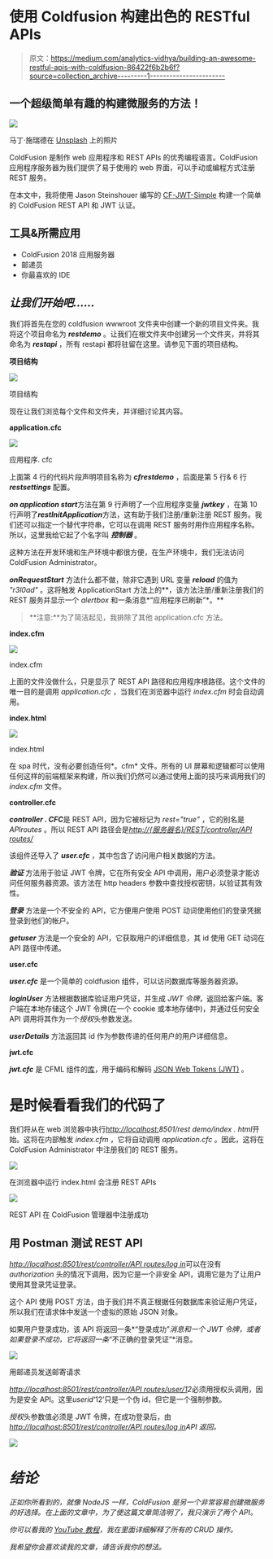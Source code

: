 # 使用 Coldfusion 构建出色的 RESTful APIs

> 原文：<https://medium.com/analytics-vidhya/building-an-awesome-restful-apis-with-coldfusion-86422f6b2b6f?source=collection_archive---------1----------------------->

## 一个超级简单有趣的构建微服务的方法！

![](img/93bcf1d7141f2f5a38d5e727a8968764.png)

马丁·施瑞德在 [Unsplash](https://unsplash.com/?utm_source=unsplash&utm_medium=referral&utm_content=creditCopyText) 上的照片

ColdFusion 是制作 web 应用程序和 REST APIs 的优秀编程语言。ColdFusion 应用程序服务器为我们提供了易于使用的 web 界面，可以手动或编程方式注册 REST 服务。

在本文中，我将使用 Jason Steinshouer 编写的 [CF-JWT-Simple](https://github.com/jsteinshouer/cf-jwt-simple) 构建一个简单的 ColdFusion REST API 和 JWT 认证。

## **工具&所需应用**

*   ColdFusion 2018 应用服务器
*   邮递员
*   你最喜欢的 IDE

## ***让我们开始吧……***

我们将首先在您的 coldfusion wwwroot 文件夹中创建一个新的项目文件夹。我将这个项目命名为 ***restdemo*** 。让我们在根文件夹中创建另一个文件夹，并将其命名为 ***restapi*** ，所有 restapi 都将驻留在这里。请参见下面的项目结构。

**项目结构**

![](img/a2e98ebf62472a2ffb005b9302050fa7.png)

项目结构

现在让我们浏览每个文件和文件夹，并详细讨论其内容。

**application.cfc**

![](img/bfb301818ffb6759495feb5a8d692842.png)

应用程序. cfc

上面第 4 行的代码片段声明项目名称为 ***cfrestdemo*** ，后面是第 5 行& 6 行 ***restsettings*** 配置。

***on application start***方法在第 9 行声明了一个应用程序变量 ***jwtkey*** ，在第 10 行声明了***restInitApplication***方法，这有助于我们注册/重新注册 REST 服务。我们还可以指定一个替代字符串，它可以在调用 REST 服务时用作应用程序名称。所以，这里我给它起了个名字叫 ***控制器*** 。

这种方法在开发环境和生产环境中都很方便，在生产环境中，我们无法访问 ColdFusion Administrator。

***onRequestStart*** 方法什么都不做，除非它遇到 URL 变量 ***reload*** 的值为 *"r3l0ad"* 。这将触发 ApplicationStart 方法上的**，该方法注册/重新注册我们的 REST 服务并显示一个 *alertbox* 和一条消息*“应用程序已刷新”*。**

> **注意:**为了简洁起见，我排除了其他 application.cfc 方法。

**index.cfm**

![](img/fcbb4f7df39472a8abc5b52edef21f9c.png)

index.cfm

上面的文件没做什么，只是显示了 REST API 路径和应用程序根路径。这个文件的唯一目的是调用 *application.cfc* ，当我们在浏览器中运行 *index.cfm* 时会自动调用。

**index.html**

![](img/9fd7fdbd759da944bef0f3c03c016475.png)

index.html

在 spa 时代，没有必要创造任何*。cfm* 文件。所有的 UI 屏幕和逻辑都可以使用任何这样的前端框架来构建，所以我们仍然可以通过使用上面的技巧来调用我们的 *index.cfm* 文件。

**controller.cfc**

***controller . CFC***是 REST API，因为它被标记为 *rest="true"* ，它的别名是 *APIroutes* 。所以 REST API 路径会是[*http://{服务器名}/REST/controller/API routes/*](http://{server_name}/rest/controller/APIroutes/)

该组件还导入了 ***user.cfc*** ，其中包含了访问用户相关数据的方法。

***验证*** 方法用于验证 JWT 令牌，它在所有安全 API 中调用，用户必须登录才能访问任何服务器资源。该方法在 http headers 参数中查找授权密钥，以验证其有效性。

***登录*** 方法是一个不安全的 API，它方便用户使用 POST 动词使用他们的登录凭据登录到他们的帐户。

***getuser*** 方法是一个安全的 API，它获取用户的详细信息，其 id 使用 GET 动词在 API 路径中传递。

**user.cfc**

***user.cfc*** 是一个简单的 coldfusion 组件，可以访问数据库等服务器资源。

***loginUser*** 方法根据数据库验证用户凭证，并生成 *JWT 令牌*，返回给客户端。客户端在本地存储这个 JWT 令牌(在一个 cookie 或本地存储中)，并通过任何安全 API 调用将其作为一个*授权*头参数发送。

***userDetails*** 方法返回其 id 作为参数传递的任何用户的用户详细信息。

**jwt.cfc**

***jwt.cfc*** 是 CFML 组件的[库](https://github.com/jsteinshouer/cf-jwt-simple/blob/master/jwt.cfc)，用于编码和解码 [JSON Web Tokens (JWT)](http://self-issued.info/docs/draft-ietf-oauth-json-web-token.html) 。

# 是时候看看我们的代码了

我们将从在 web 浏览器中执行[*http://localhost:*](http://localhost:{your)*8501/rest demo/index . html*开始。这将在内部触发 *index.cfm* ，它将自动调用 *application.cfc* 。因此，这将在 ColdFusion Administrator 中注册我们的 REST 服务。

![](img/31cb2ee0b4771347c3f0abb96617645a.png)

在浏览器中运行 index.html 会注册 REST APIs

![](img/8a00655075d1d453b00c5e8454fda52c.png)

REST API 在 ColdFusion 管理器中注册成功

## 用 Postman 测试 REST API

[*http://localhost:8501/rest/controller/API routes/log in*](http://localhost:8501/rest/controller/APIroutes/login)可以在没有 *authorization* 头的情况下调用，因为它是一个非安全 API，调用它是为了让用户使用其登录凭证登录。

这个 API 使用 POST 方法，由于我们并不真正根据任何数据库来验证用户凭证，所以我们在请求体中发送一个虚拟的原始 JSON 对象。

如果用户登录成功，该 API 将返回一条*“登录成功”*消息和一个 JWT 令牌，或者如果登录不成功，它将返回一条*“不正确的登录凭证”*消息。

![](img/93886edc24e38afec546b62e350067dc.png)

用邮递员发送邮寄请求

[*http://localhost:8501/rest/controller/API routes/user/1*](http://localhost:8501/rest/controller/APIroutes/user/1)*2*必须用授权头调用，因为是安全 API。这里*userid*‘12’只是一个伪 id，但它是一个强制参数。

*授权*头参数值必须是 JWT 令牌，在成功登录后，由[*http://localhost:8501/rest/controller/API routes/log in*](http://localhost:8501/rest/controller/APIroutes/login)*API 返回。*

*![](img/591cef06f8a5c65b5e6aba2d0574acd4.png)*

# *结论*

*正如你所看到的，就像 NodeJS 一样，ColdFusion 是另一个非常容易创建微服务的好选择。在上面的文章中，为了使这篇文章简洁明了，我只演示了两个 API。*

*你可以看我的 [YouTube 教程](https://www.youtube.com/watch?v=4GkXanOqH88)，我在里面详细解释了所有的 CRUD 操作。*

*我希望你会喜欢读我的文章，请告诉我你的想法。*